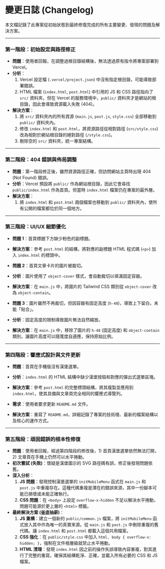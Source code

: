 # 變更日誌 (Changelog)

本文檔記錄了此專案從初始狀態到最終修復完成的所有主要變更、發現的問題及解決方案。

---

### 第一階段：初始設定與路徑修正

*   **問題**：使用者回報，在調整過根目錄結構後，無法透過原有指令將專案部署到 Vercel。
*   **分析**：
    1.  Vercel 設定檔 (`.vercel/project.json`) 中沒有指定根目錄，可能導致部署錯誤。
    2.  HTML 檔案 (`index.html`, `post.html`) 中引用的 JS 和 CSS 路徑指向了 `src/` 資料夾，但在 Vercel 的服務環境中，`public/` 資料夾才是網站的根目錄，因此會導致資源載入失敗 (404)。
*   **解決方案**：
    1.  將 `src/` 資料夾內的所有資源 (`main.js`, `post.js`, `style.css`) 全部移動到 `public/` 資料夾內。
    2.  修改 `index.html` 和 `post.html`，將資源路徑從相對路徑 (`src/style.css`) 改為相對於網站根目錄的絕對路徑 (`/style.css`)。
    3.  刪除空的 `src/` 資料夾，統一專案結構。

---

### 第二階段：404 錯誤與佈局調整

*   **問題**：第一階段修正後，雖然資源路徑正確，但訪問網站主頁時出現 404 (Not Found) 錯誤。
*   **分析**：Vercel 預設將 `public/` 作為網站根目錄，因此它會尋找 `public/index.html` 作為首頁。但當時 `index.html` 檔案仍在專案的最外層。
*   **解決方案**：
    1.  將 `index.html` 和 `post.html` 兩個檔案也移動到 `public/` 資料夾內，使所有公開的檔案都位於同一個地方。

---

### 第三階段：UI/UX 細節優化

*   **問題 1**：首頁標題下方缺少粉色的副標題。
*   **解決方案**：參考 `post.html` 的結構，將對應的副標題 HTML 程式碼 (`<p>`) 加入 `index.html` 的標頭中。

*   **問題 2**：首頁文章卡片的圖片被裁切。
*   **分析**：圖片使用了 `object-cover` 樣式，會自動裁切以填滿固定容器。
*   **解決方案**：在 `main.js` 中，將圖片的 Tailwind CSS 類別從 `object-cover` 改為 `object-contain`。

*   **問題 3**：圖片雖然不再裁切，但因容器有固定高度 (`h-48`)，導致上下留白，未能「貼合」。
*   **分析**：固定高度的限制導致圖片無法自然縮放。
*   **解決方案**：在 `main.js` 中，移除了圖片的 `h-48` (固定高度) 和 `object-contain` 類別，讓圖片高度可以隨寬度自適應，保持原始比例。

---

### 第四階段：響應式設計與文件更新

*   **問題**：首頁在手機版沒有漢堡選單。
*   **分析**：`index.html` 的 HTML 結構中缺少漢堡按鈕和對應的彈出式選單區塊。
*   **解決方案**：參考 `post.html` 的完整標頭結構，將其複製並應用到 `index.html`，使其具備與文章頁完全相同的響應式導覽列。

*   **需求**：使用者要求更新 `README.md` 文件。
*   **解決方案**：重寫了 `README.md`，詳細記錄了專案的技術棧、最新的檔案結構以及核心的運作方式。

---

### 第五階段：頑固錯誤的根本性修復

*   **問題**：使用者回報，經過第四階段的修改後，1) 首頁漢堡選單依然無法打開，2) 文章頁在手機上仍然可以水平捲動。
*   **初次嘗試 (失敗)**：懷疑是漢堡圖示的 SVG 路徑碼有誤，修正後發現問題依舊。
*   **深入分析**：
    1.  **JS 問題**：發現控制漢堡選單的 `initMobileMenu` 函式在 `main.js` 和 `post.js` 中重複存在。這種代碼重複是潛在的錯誤來源，其中一份腳本可能已損壞或未能正確執行。
    2.  **CSS 問題**：在 `<body>` 上設定 `overflow-x-hidden` 不足以解決水平捲動，問題可能源於更上層的 `<html>` 標籤。
*   **最終解決方案 (釜底抽薪)**：
    1.  **JS 重構**：建立一個新的 `public/common.js` 檔案，將 `initMobileMenu` 函式放入其中作為唯一的真實來源。從 `main.js` 和 `post.js` 中刪除重複的舊代碼。讓 `index.html` 和 `post.html` 都載入這個共用檔案。
    2.  **CSS 強化**：在 `public/style.css` 中加入 `html, body { overflow-x: hidden; }`，強制在文件根層級就禁止水平捲動。
    3.  **HTML 清理**：發現 `index.html` 因之前的操作失誤導致內容重複，對其進行了完整的重寫，確保其結構乾淨、正確，並載入所有必要的 CSS 和 JS 檔案。

